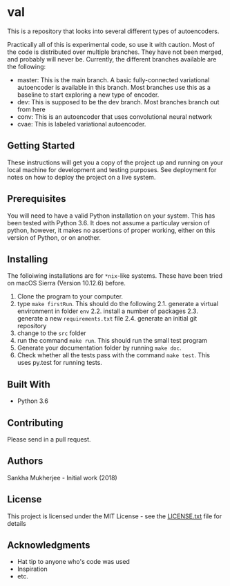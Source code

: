 # val

This is a repository that looks into several different types of autoencoders. 

Practically all of this is experimental code, so use it with caution. Most of the code is distributed over multiple branches. They have not been merged, and probably will never be. Currently, the different branches available are the following:

 - master: This is the main branch. A basic fully-connected variational autoencoder is available in this branch. Most branches use this as a baseline to start exploring a new type of encoder.
 - dev: This is supposed to be the dev branch. Most branches branch out from here 
 - conv: This is an autoencoder that uses convolutional neural network
 - cvae: This is labeled variational autoencoder. 

## Getting Started

These instructions will get you a copy of the project up and running on your local machine for development and testing purposes. See deployment for notes on how to deploy the project on a live system.

## Prerequisites

You will need to have a valid Python installation on your system. This has been tested with Python 3.6. It does not assume a particulay version of python, however, it makes no assertions of proper working, either on this version of Python, or on another. 

## Installing

The folloiwing installations are for `*nix`-like systems. These have been tried on macOS Sierra (Version 10.12.6) before. 

1. Clone the program to your computer. 
2. type `make firstRun`. This should do the following
    2.1. generate a virtual environment in folder `env`
    2.2. install a number of packages
    2.3. generate a new `requirements.txt` file
    2.4. generate an initial git repository
3. change to the `src` folder
4. run the command `make run`. This should run the small test program
5. Generate your documentation folder by running `make doc`. 
6. Check whether all the tests pass with the command `make test`. This uses py.test for running tests. 


## Built With

 - Python 3.6

## Contributing

Please send in a pull request.

## Authors

Sankha Mukherjee - Initial work (2018)

## License

This project is licensed under the MIT License - see the [LICENSE.txt](https://github.com/sankhaMukherjee/val/blob/master/LICENCE.txt) file for details

## Acknowledgments

 - Hat tip to anyone who's code was used
 - Inspiration
 - etc.
 